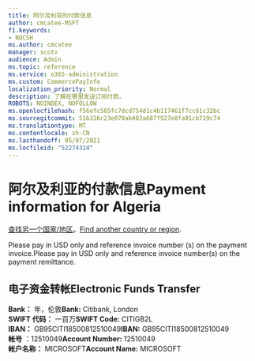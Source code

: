 ```yaml
---
title: 阿尔及利亚的付款信息
author: cmcatee-MSFT
f1.keywords:
- NOCSH
ms.author: cmcatee
manager: scotv
audience: Admin
ms.topic: reference
ms.service: o365-administration
ms.custom: CommercePayInfo
localization_priority: Normal
description: 了解在哪里发送订阅付款。
ROBOTS: NOINDEX, NOFOLLOW
ms.openlocfilehash: f56efc565fc7dcd754d1c4b117461f7cc61c32bc
ms.sourcegitcommit: 51b316c23e070ab402a687f927e8fa01cb719c74
ms.translationtype: MT
ms.contentlocale: zh-CN
ms.lasthandoff: 05/07/2021
ms.locfileid: "52274324"
---
```

# <a name="payment-information-for-algeria"></a><span data-ttu-id="4f1f0-103">阿尔及利亚的付款信息</span><span class="sxs-lookup"><span data-stu-id="4f1f0-103">Payment information for Algeria</span></span>

<span data-ttu-id="4f1f0-104">[查找另一个国家/地区](../billing-and-payments/pay-for-your-subscription.md)。</span><span class="sxs-lookup"><span data-stu-id="4f1f0-104">[Find another country or region](../billing-and-payments/pay-for-your-subscription.md).</span></span>

<span data-ttu-id="4f1f0-105">Please pay in USD only and reference invoice number (s) on the payment invoice.</span><span class="sxs-lookup"><span data-stu-id="4f1f0-105">Please pay in USD only and reference invoice number(s) on the payment remittance.</span></span>

## <a name="electronic-funds-transfer"></a><span data-ttu-id="4f1f0-106">电子资金转帐</span><span class="sxs-lookup"><span data-stu-id="4f1f0-106">Electronic Funds Transfer</span></span>

<span data-ttu-id="4f1f0-107">**Bank：** 年，伦敦</span><span class="sxs-lookup"><span data-stu-id="4f1f0-107">**Bank:** Citibank, London</span></span>  
<span data-ttu-id="4f1f0-108">**SWIFT 代码：** 一百万</span><span class="sxs-lookup"><span data-stu-id="4f1f0-108">**SWIFT Code:** CITIGB2L</span></span>  
<span data-ttu-id="4f1f0-109">**IBAN：** GB95CITI18500812510049</span><span class="sxs-lookup"><span data-stu-id="4f1f0-109">**IBAN:** GB95CITI18500812510049</span></span>  
<span data-ttu-id="4f1f0-110">**帐号** ：12510049</span><span class="sxs-lookup"><span data-stu-id="4f1f0-110">**Account Number:** 12510049</span></span>  
<span data-ttu-id="4f1f0-111">**帐户名称：** MICROSOFT</span><span class="sxs-lookup"><span data-stu-id="4f1f0-111">**Account Name:** MICROSOFT</span></span>  